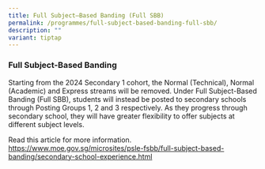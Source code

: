 ```yaml
---
title: Full Subject–Based Banding (Full SBB)
permalink: /programmes/full-subject-based-banding-full-sbb/
description: ""
variant: tiptap
---
```

<h3>Full Subject-Based Banding</h3>
<p>Starting from the 2024 Secondary 1 cohort, the Normal (Technical), Normal
(Academic) and Express streams will be removed. Under Full Subject-Based
Banding (Full SBB), students will instead be posted to secondary schools
through Posting Groups 1, 2 and 3 respectively. As they progress through
secondary school, they will have greater flexibility to offer subjects
at different subject levels.</p>
<p>Read this article for more information. <a href="https://www.moe.gov.sg/microsites/psle-fsbb/full-subject-based-banding/secondary-school-experience.html" rel="noopener noreferrer nofollow" target="_blank">https://www.moe.gov.sg/microsites/psle-fsbb/full-subject-based-banding/secondary-school-experience.html</a>
</p>